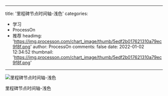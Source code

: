 
---
title: '里程碑节点时间轴-浅色'
categories: 
 - 学习
 - ProcessOn
 - 推荐
headimg: 'https://img.processon.com/chart_image/thumb/5edf2b017621310a79ec9f8f.png'
author: ProcessOn
comments: false
date: 2022-01-02 12:34:52
thumbnail: 'https://img.processon.com/chart_image/thumb/5edf2b017621310a79ec9f8f.png'
---

<div>   
<img class="thumb" alt="里程碑节点时间轴-浅色" src="https://img.processon.com/chart_image/thumb/5edf2b017621310a79ec9f8f.png" referrerpolicy="no-referrer">
<p>里程碑节点时间轴-浅色</p>  
</div>
            